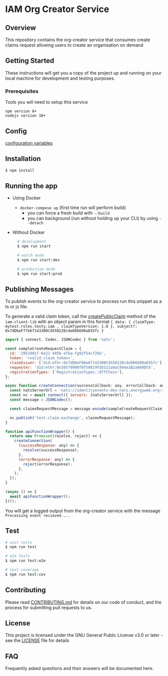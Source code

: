 # IAM Org Creator Service

## Overview

This repository contains the org-creator service that consumes create claims request allowing users to create an organisation on demand

## Getting Started

These instructions will get you a copy of the project up and running on your local machine for development and testing purposes.

### Prerequisites

Tools you will need to setup this service

```
npm version 6+
nodejs version 10+
```

## Config

[configuration variables](src/docs/config.md)

## Installation

```bash
$ npm install
```

## Running the app

- Using Docker
  - `docker-compose up` (first time run will perform build)
    - you can force a fresh build with `--build`
    - you can background (run without holding up your CLI) by using `--detach`
- Without Docker

  ```bash
    # development
    $ npm run start

    # watch mode
    $ npm run start:dev

    # production mode
    $ npm run start:prod
  ```

## Publishing Messages

To publish events to the org-creator service to process run this snippet as a ts or js file.

To generate a valid claim token, call the [createPublicClaim](https://github.com/energywebfoundation/iam-client-lib/blob/3a5c4be4e3c45248110abfab340b25d9be55c92d/src/iam.ts#L338) method of the `iam-client-lib` with an object param in this format `{ data: { claimType: mytest.roles.testy.iam , claimTypeVersion: 1.0 }, subject?: 0x7dD6eF77e6f143300C4550220c4eD66690a655fc }`

```javascript
import { connect, Codec, JSONCodec } from 'nats';

const sampleCreateRequestClaim = {
  id: '2952901f-6e22-445b-af6a-fg92f54cf26b',
  token: '<valid_claim_token>',
  claimIssuer: ['did:ethr:0x7dD6eF86e6f143300C4550220c4eD66690a655fc'],
  requester: 'did:ethr:0x39579900f8f50819fd5521a9aC044a1B2a849DC6',
  registrationTypes: ['RegistrationTypes::OffChain'],
};

async function createConnection(successCallback: any, errorCallback: any) {
  const natsServerUrl = 'nats://identityevents-dev-nats.energyweb.org:4222'; // this must be the same as the natsServerUrl of the org creator service ;
  const nc = await connect({ servers: [natsServerUrl] });
  const message = JSONCodec();

  const claimsRequestMessage = message.encode(sampleCreateRequestClaim);

  nc.publish('test.claim.exchange', claimsRequestMessage);
}

function apiFunctionWrapper() {
  return new Promise((resolve, reject) => {
    createConnection(
      (successResponse: any) => {
        resolve(successResponse);
      },
      (errorResponse: any) => {
        reject(errorResponse);
      },
    );
  });
}

(async () => {
  await apiFunctionWrapper();
})();
```

You will get a logged output from the org-creator service with the message `Processing event recieved....`

## Test

```bash
# unit tests
$ npm run test

# e2e tests
$ npm run test:e2e

# test coverage
$ npm run test:cov
```

## Contributing

Please read [CONTRIBUTING.md](https://gist.github.com/PurpleBooth/b24679402957c63ec426) for details on our code of conduct, and the process for submitting pull requests to us.

## License

This project is licensed under the GNU General Public License v3.0 or later - see the [LICENSE](LICENSE) file for details

## FAQ

Frequently asked questions and their answers will be documented here.
